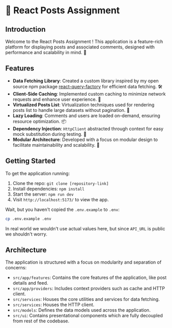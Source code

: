 # 🌟 React Posts Assignment

## Introduction

Welcome to the React Posts Assignment ! This application is a feature-rich platform for displaying posts and associated comments, designed with performance and scalability in mind. 🚀

## Features

- **Data Fetching Library**: Created a custom library inspired by my open source npm package [react-query-factory](https://www.npmjs.com/package/react-query-factory) for efficient data fetching. 🛠️
- **Client-Side Caching**: Implemented custom caching to minimize network requests and enhance user experience. 💾
- **Virtualized Posts List**: Virtualization techniques used for rendering posts list to handle large datasets without pagination. 📜
- **Lazy Loading**: Comments and users are loaded on-demand, ensuring resource optimization. 📦
- **Dependency Injection**: `HttpClient` abstracted through context for easy mock substitution during testing. 🔄
- **Modular Architecture**: Developed with a focus on modular design to facilitate maintainability and scalability. 🧩

## Getting Started

To get the application running:

1. Clone the repo: `git clone [repository-link]`
2. Install dependencies: `npm install`
3. Start the server: `npm run dev`
4. Visit `http://localhost:5173/` to view the app.

Wait, but you haven't copied the `.env.example` to `.env`:

```sh
cp .env.example .env
```

In real world we wouldn't use actual values here, but since `API_URL` is public we shouldn't worry.

## Architecture

The application is structured with a focus on modularity and separation of concerns:

- `src/app/features`: Contains the core features of the application, like post details and feed.
- `src/app/providers`: Includes context providers such as cache and HTTP client.
- `src/services`: Houses the core utilities and services for data fetching.
- `src/services`: Houses the HTTP client.
- `src/models`: Defines the data models used across the application.
- `src/ui`: Contains presentational components which are fully decoupled from rest of the codebase.
